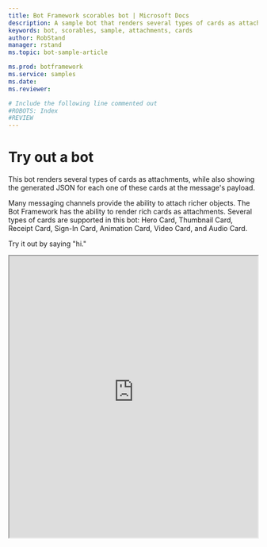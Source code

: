 ```yaml
---
title: Bot Framework scorables bot | Microsoft Docs
description: A sample bot that renders several types of cards as attachments, while also showing the generated JSON for each one of these cards as the message's payload
keywords: bot, scorables, sample, attachments, cards
author: RobStand
manager: rstand
ms.topic: bot-sample-article

ms.prod: botframework
ms.service: samples
ms.date:
ms.reviewer:

# Include the following line commented out
#ROBOTS: Index
#REVIEW
---
```

# Try out a bot
This bot renders several types of cards as attachments, while also showing the generated JSON for each one of these cards at the message's payload.

Many messaging channels provide the ability to attach richer objects. The Bot Framework has the ability to render rich cards as attachments. Several types of cards are supported in this bot: Hero Card, Thumbnail Card, Receipt Card, Sign-In Card, Animation Card, Video Card, and Audio Card.

Try it out by saying "hi."

<iframe style="height:568px; width:502px" src='https://webchat.botframework.com/embed/cardssamplebot?s=xDzGGjORPuQ.cwA.Eq0.tnCOfRExXIQHEb-OFpbjVQREPF9SPGAYZaerT2_feTc'></iframe>
